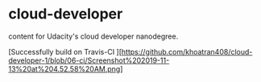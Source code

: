 # cloud-developer
content for Udacity's cloud developer nanodegree.

[Successfully build on Travis-CI ][https://github.com/khoatran408/cloud-developer-1/blob/06-ci/Screenshot%202019-11-13%20at%204.52.58%20AM.png]
